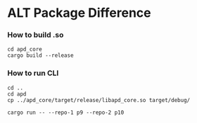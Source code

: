 # ALT Package Difference

### How to build .so

```
cd apd_core
cargo build --release
```

### How to run CLI
```
cd ..
cd apd
cp ../apd_core/target/release/libapd_core.so target/debug/

cargo run -- --repo-1 p9 --repo-2 p10
```
